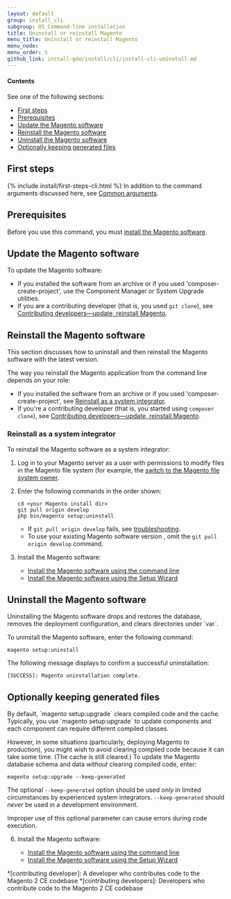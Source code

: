 ```yaml
---
layout: default
group: install_cli 
subgroup: 05_Command-line installation
title: Uninstall or reinstall Magento
menu_title: Uninstall or reinstall Magento
menu_node: 
menu_order: 5
github_link: install-gde/install/cli/install-cli-uninstall.md
---
```


  
<h4>Contents</h4>

See one of the following sections:

*	<a href="#instgde-cli-before">First steps</a>
*	<a href="#instgde-install-magento-prereq">Prerequisites</a>
*	<a href="#instgde-install-magento-update">Update the Magento software</a>
*	<a href="#instgde-install-magento-reinstall">Reinstall the Magento software</a>
*	<a href="#instgde-install-uninstall">Uninstall the Magento software</a>
*	<a href="#instgde-install-keep">Optionally keeping generated files</a>

<h2 id="instgde-cli-before">First steps</h2>
{% include install/first-steps-cli.html %}
In addition to the command arguments discussed here, see <a href="{{ site.gdeurl21 }}install-gde/install/cli/install-cli-subcommands.html#instgde-cli-subcommands-common">Common arguments</a>.

<h2 id="instgde-install-magento-prereq">Prerequisites</h2>
Before you use this command, you must <a href="{{ site.gdeurl21 }}install-gde/install/cli/install-cli-install.html">install the Magento software</a>.

<h2 id="instgde-install-magento-update">Update the Magento software</h2>
To update the Magento software:

*	If you installed the software from an archive or if you used 'composer-create-project', use the Component Manager or System Upgrade utilities.
*	If you are a contributing developer (that is, you used `git clone`), see <a href="{{ site.gdeurl21 }}install-gde/install/cli/dev_options.html">Contributing developers&mdash;update, reinstall Magento</a>.

<h2 id="instgde-install-magento-reinstall">Reinstall the Magento software</h2>
This section discusses how to uninstall and then reinstall the Magento software with the latest version.

The way you reinstall the Magento application from the command line depends on your role:

*	If you installed the software from an archive or if you used 'composer-create-project', see <a href="#instgde-install-reinst-update-sys">Reinstall as a system integrator</a>.
*	If you're a contributing developer (that is, you started using `composer clone`), see <a href="{{ site.gdeurl21 }}install-gde/install/cli/dev_options.html">Contributing developers&mdash;update, reinstall Magento</a>.


<h3 id="instgde-install-magento-reinst-dev">Reinstall as a system integrator</h3>
To reinstall the Magento software as a system integrator:

1.	Log in to your Magento server as a user with permissions to modify files in the Magento file system (for example, the <a href="{{ site.gdeurl21 }}install-gde/prereq/apache-user.html#install-update-depend-user-switch">switch to the Magento file system owner</a>.
2.	Enter the following commands in the order shown:

		cd <your Magento install dir>
		git pull origin develop
		php bin/magento setup:uninstall

	<div class="bs-callout bs-callout-info" id="info">
		<span class="glyphicon-class">
  			<ul><li>If <code>git pull origin develop</code> fails, see <a href="{{ site.gdeurl21 }}install-gde/trouble/git/tshoot_git-pull-origin..html">troubleshooting</a>. </li>
  				<li>To use your existing Magento software version , omit the <code>git pull origin develop</code> command.</li></ul></span>
	</div>

3.	Install the Magento software:

	*	<a href="{{ site.gdeurl21 }}install-gde/install/cli/install-cli-install.html#instgde-install-cli-magento">Install the Magento software using the command line</a>
	*	<a href="{{ site.gdeurl21 }}install-gde/install/install-web.html">Install the Magento software using the Setup Wizard</a>

<h2 id="instgde-install-uninstall">Uninstall the Magento software</h2>
Uninstalling the Magento software drops and restores the database, removes the deployment configuration, and clears directories under `var`.

To uninstall the Magento software, enter the following command:

	magento setup:uninstall

The following message displays to confirm a successful uninstallation:

	[SUCCESS]: Magento uninstallation complete.

<h2 id="instgde-install-keep">Optionally keeping generated files</h2>
By default, `magento setup:upgrade` clears compiled code and the cache. Typically, you use `magento setup:upgrade` to update components and each component can require different compiled classes.

However, in some situations (particularly, deploying Magento to production), you might wish to avoid clearing compiled code because it can take some time. (The cache is still cleared.) To update the Magento database schema and data *without* clearing compiled code, enter:

	magento setup:upgrade --keep-generated

<div class="bs-callout bs-callout-warning">
    <p>The optional <code>--keep-generated</code> option should be used <em>only</em> in limited circumstances by experienced system integrators. <code>--keep-generated</code> should <em>never</em> be used in a development environment.</p>
    <p>Improper use of this optional parameter can cause errors during code execution.</p>
</div>


6.	Install the Magento software:

	*	<a href="{{ site.gdeurl21 }}install-gde/install/cli/install-cli-install.html#instgde-install-cli-magento">Install the Magento software using the command line</a>
	*	<a href="{{ site.gdeurl21 }}install-gde/install/install-web.html">Install the Magento software using the Setup Wizard</a>

*[contributing developer]: A developer who contributes code to the Magento 2 CE codebase
*[contributing developers]: Developers who contribute code to the Magento 2 CE codebase